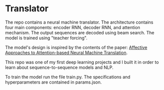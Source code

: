 # Translator

The repo contains a neural machine translator. The architecture contains four main components: encoder RNN, decoder RNN, and attention mechanism. The output sequences are decoded using beam search. The model is trained using "teacher forcing".

The model's design is inspired by the contents of the paper: [Affective Approaches to Attention-based Neural Machine Translation](https://www-nlp.stanford.edu/pubs/emnlp15_attn.pdf). 

This repo was one of my first deep learning projects and I built it in order to learn about sequence-to-sequence models and NLP.

To train the model run the file train.py. The specifications and hyperparameters are contained in params.json. 

